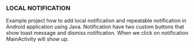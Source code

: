 ### LOCAL NOTIFICATION

Example project how to add local notification and repeatable notification in Android application using Java.
Notification have two custom buttons that show toast message and dismiss notification.
When we click on notification MainActivity will show up.